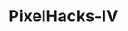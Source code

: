 # PixelHacks-IV

<!DOCTYPE html>

<html>
  
  
  <head>
    
    
  </head>
  
  
  
  <body>
  
  
  
  
  </body>
  
  
  
  
  
  
  </html>
